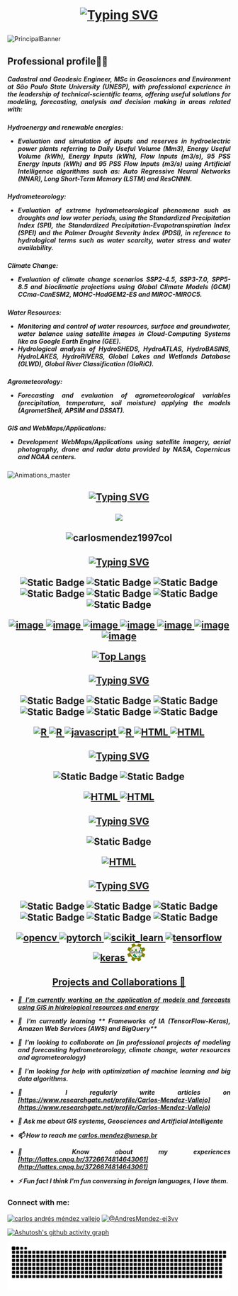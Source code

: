 <h1 align="center">

[![Typing SVG](https://readme-typing-svg.herokuapp.com?font=Fira+Code&size=27&pause=500&color=F1F4F7&center=true&vCenter=true&multiline=true&width=550&height=80&lines=Welcome+to+my+GitHub%F0%9F%91%8B;I'm+Carlos+Mendez+%F0%9F%91%A8%F0%9F%8F%BD%E2%80%8D%F0%9F%92%BB)](https://git.io/typing-svg)
 
</h1>

![PrincipalBanner](https://github.com/CarlosMendez1997Col/CarlosMendez1997Col/blob/96313f5c42b4bce5250fd2dd197437486bca842e/1.%20Attachments/PrincipalBanner.gif)

<h2 align="left">Professional profile👷🏽 </h2>

<h5 align="justify"> Cadastral and Geodesic Engineer, MSc in Geosciences and Environment at São Paulo State University (UNESP), with professional experience in the leadership of technical-scientific teams, offering useful solutions for modeling, forecasting, analysis and decision making in areas related with: </h5>

<h5 align="justify">
 Hydroenergy and renewable energies: 
 
- Evaluation and simulation of inputs and reserves in hydroelectric power plants referring to Daily Useful Volume (Mm3), Energy Useful Volume (kWh), Energy Inputs (kWh), Flow Inputs (m3/s), 95 PSS Energy Inputs (kWh) and 95 PSS Flow Inputs (m3/s) using Artificial Intelligence algorithms such as: Auto Regressive Neural Networks (NNAR), Long Short-Term Memory (LSTM) and ResCNNN.</h5>

<h5 align="justify">
 Hydrometeorology:
 
- Evaluation of extreme hydrometeorological phenomena such as droughts and low water periods, using the Standardized Precipitation Index (SPI), the Standardized Precipitation-Evapotranspiration Index (SPEI) and the Palmer Drought Severity Index (PDSI), in reference to hydrological terms such as water scarcity, water stress and water availability. </h5>


<h5 align="justify">
Climate Change:
 
- Evaluation of climate change scenarios SSP2-4.5, SSP3-7.0, SPP5-8.5 and bioclimatic projections using Global Climate Models (GCM) CCma-CanESM2, MOHC-HadGEM2-ES and MIROC-MIROC5.</h5>

 <h5 align="justify">
  Water Resources:
  
- Monitoring and control of water resources, surface and groundwater, water balance using satellite images in Cloud-Computing Systems like as Google Earth Engine (GEE).
- Hydrological analysis of HydroSHEDS, HydroATLAS, HydroBASINS, HydroLAKES, HydroRIVERS, Global Lakes and Wetlands Database (GLWD), Global River Classification (GloRiC).</h5>

 <h5 align="justify">
  Agrometeorology:
  
- Forecasting and evaluation of agrometeorological variables (precipitation, temperature, soil moisture) applying the models (AgrometShell, APSIM and DSSAT). </h5>

<h5 align="justify">
 GIS and WebMaps/Applications:
 
- Development WebMaps/Applications using satellite imagery, aerial photography, drone and radar data provided by NASA, Copernicus and NOAA centers. </h5>

 ![Animations_master](https://github.com/CarlosMendez1997Col/PortfolioDev.io/blob/c403b77c1e0f849b1e1a8331740b7b8cc467d3bc/assets/images/animations_col.gif)


<h2 align="center"> 
 

</h2>

<h2 align="center">
 
[![Typing SVG](https://readme-typing-svg.herokuapp.com?font=Fira+Code&size=27&pause=500&color=F1F4F7&center=true&vCenter=true&multiline=true&width=550&height=60&lines=Statistics+and+Metrics+on+GitHub%E2%9A%99%EF%B8%8F)](https://git.io/typing-svg)

![](https://github-trophies.vercel.app/?username=carlosmendez1997col&title=MultipleLang,AchieveSuperRank,LongTimeUser,Commits,Followers,Stars,Repositories&theme=darkhub&column=7)

<p align="center"> <img src="https://komarev.com/ghpvc/?username=carlosmendez1997col&label=Profile%20views&color=100eb4&style=flat" alt="carlosmendez1997col"/> </p>

</h2>

<h2 align="center">

[![Typing SVG](https://readme-typing-svg.herokuapp.com?font=Fira+Code&size=27&pause=500&color=F1F4F7&center=true&vCenter=true&multiline=true&width=550&height=60&lines=Top+programming+languages%F0%9F%96%A5)](https://git.io/typing-svg)

![Static Badge](https://img.shields.io/badge/Python-darkblue) 
![Static Badge](https://img.shields.io/badge/JavaScript-yellow) 
![Static Badge](https://img.shields.io/badge/HTML-orange) 
![Static Badge](https://img.shields.io/badge/R-grey) 
![Static Badge](https://img.shields.io/badge/C++-blue) 
![Static Badge](https://img.shields.io/badge/SQL-darkblue) 
![Static Badge](https://img.shields.io/badge/Ruby-darkred) 

</a> <a href="https://www.python.org" target="_blank" rel="noreferrer"> 
<img width="40" height="40" alt="image" src="https://github.com/user-attachments/assets/81556416-dea4-4c9d-8698-819a61c79bf1" />
</a> <a href="https://developer.mozilla.org/en-US/docs/Web/JavaScript" target="_blank" rel="noreferrer"> 
<img width="40" height="40" alt="image" src="https://github.com/user-attachments/assets/e002d985-e2c9-4ede-8d8d-2890ae36ff23" />
</a> <a href="https://developer.mozilla.org/en-US/docs/Web/HTML/" target="_blank" rel="noreferrer">
<img width="40" height="40" alt="image" src="https://github.com/user-attachments/assets/946661b2-e1ca-4c81-8958-15a5cd22842c" />
</a> <a href="https://www.r-project.org/" target="_blank" rel="noreferrer"> 
<img width="40" height="40" alt="image" src="https://github.com/user-attachments/assets/0befaa3d-3790-4240-856f-97aafec8e3fb" />
</a> <a href="https://www.w3schools.com/cpp/" target="_blank" rel="noreferrer"> 
<img width="40" height="40" alt="image" src="https://github.com/user-attachments/assets/5e3463b7-f4fa-4671-a591-72b07eba7847" />
</a> <a href="https://www.pgadmin.org/" target="_blank" rel="noreferrer"> 
<img width="40" height="40" alt="image" src="https://github.com/user-attachments/assets/e0e65767-d5af-4816-8b93-83034e2adb2d" />
</a> <a href="https://www.pgadmin.org/" target="_blank" rel="noreferrer"> 
<img width="40" height="40" alt="image" src="https://upload.wikimedia.org/wikipedia/commons/f/f1/Ruby_logo.png" />

![Top Langs](https://github-readme-stats.vercel.app/api/top-langs/?username=carlosmendez1997col&theme=highcontrast&size_weight=0.2&count_weight=0.9&langs_count=8)
 
 </h2> 

<h2 align="center">

[![Typing SVG](https://readme-typing-svg.herokuapp.com?font=Fira+Code&size=22&pause=500&color=F1F4F7&center=true&vCenter=true&multiline=true&width=600&height=60&lines=Geographical+Information+System+(GIS)+%F0%9F%8C%8D)](https://git.io/typing-svg)

![Static Badge](https://img.shields.io/badge/QGIS-darkgreen) 
![Static Badge](https://img.shields.io/badge/ArcMap-grey) 
![Static Badge](https://img.shields.io/badge/ArcGIS_Pro-darkblue) 
![Static Badge](https://img.shields.io/badge/ArcGIS_Online-royalblue) 
![Static Badge](https://img.shields.io/badge/ArcGIS_Dashboards-darkorange) 
![Static Badge](https://img.shields.io/badge/ArcGIS_WebAppBuilder-skyblue) 


</a> <a href="https://qgis.org/" target="_blank" rel="noreferrer"> 
<img src="https://upload.wikimedia.org/wikipedia/commons/7/77/Qgis-icon-3.0.png" alt="R" width="40" height="40"/> 
</a> <a href="https://www.esri.com/en-us/arcgis/products/arcgis-desktop/resources" target="_blank" rel="noreferrer"> 
<img src="https://upload.wikimedia.org/wikipedia/commons/8/80/ArcGIS_globe_%28cropped%29.png" alt="R" width="40" height="40"/> 
</a> <a href="https://www.esri.com/en-us/arcgis/products/arcgis-pro/overview" target="_blank" rel="noreferrer"> 
<img src="https://upload.wikimedia.org/wikipedia/en/thumb/f/f6/Arcgis_Pro_logo.svg/800px-Arcgis_Pro_logo.svg.png" alt="javascript" width="40" height="40"/> 
</a> <a href="https://www.esri.com/en-us/arcgis/products/arcgis-online/overview" target="_blank" rel="noreferrer"> 
<img src="https://www.aeroterra.com/content/dam/esrisites/en-us/arcgis/products/arcgis-online/assets/arcgis-online-product-logo-icon.png" alt="R" width="40" height="40"/> 
</a> <a href="https://www.esri.com/en-us/arcgis/products/arcgis-dashboards/overview" target="_blank" rel="noreferrer">
<img src="https://www.esri.com/content/dam/esrisites/en-us/common/icons/product-logos/arcgis-dashboards.png" alt="HTML" width="40" height="40"/> 
</a> <a href="https://doc.arcgis.com/en/web-appbuilder/latest/create-apps/what-is-web-appbuilder.htm" target="_blank" rel="noreferrer">
<img src="https://www.aeroterra.com/content/dam/esrisites/en-us/common/icons/product-logos/WebAppBuilder.png" alt="HTML" width="40" height="40"/> 
 
 </h2> 
 
<h2 align="center"> 

[![Typing SVG](https://readme-typing-svg.herokuapp.com?font=Fira+Code&size=24&pause=500&color=F1F4F7&center=true&vCenter=true&multiline=true&width=650&height=80&lines=Application+Programming+Interface+(API)+;Software+Development+Kits+(SDKs)+%F0%9F%92%BB)](https://git.io/typing-svg)

![Static Badge](https://img.shields.io/badge/ArcGIS_API_for_Python-darkorange) 
![Static Badge](https://img.shields.io/badge/ArcGIS_Maps_SDK_for_JavaScript-darkblue) 

</a> <a href="https://developers.arcgis.com/python/latest/" target="_blank" rel="noreferrer">
<img src="https://www.esri.com/content/dam/esrisites/en-us/common/icons/product-logos/APIforPython.png" alt="HTML" width="40" height="40"/> 
</a> <a href="https://developers.arcgis.com/javascript/latest/" target="_blank" rel="noreferrer">
<img src="https://github.com/user-attachments/assets/07c3cd36-3660-4e64-89ec-ca42339b3294" alt="HTML" width="40" height="40"/> 

</h2>

<h2 align="center"> 
 
[![Typing SVG](https://readme-typing-svg.herokuapp.com?font=Fira+Code&size=24&pause=500&color=F1F4F7&center=true&vCenter=true&multiline=true&width=650&lines=Cloud+Computing+Systems+(CCS)+%F0%9F%9B%B0)](https://git.io/typing-svg)

![Static Badge](https://img.shields.io/badge/Google_Earth_Engine-grey)

</a> <a href="https://earthengine.google.com/" target="_blank" rel="noreferrer">
<img src="https://images.icon-icons.com/1508/PNG/512/googleearth-engine_104576.png" alt="HTML" width="40" height="40"/> 
</h2> 

<h2 align="center">
 
[![Typing SVG](https://readme-typing-svg.herokuapp.com?font=Fira+Code&size=24&pause=500&color=F1F4F7&center=true&vCenter=true&multiline=true&width=650&lines=Artificial+Intelligence+Frameworks+%F0%9F%A4%96)](https://git.io/typing-svg)

![Static Badge](https://img.shields.io/badge/OpenCV-darkgreen)
![Static Badge](https://img.shields.io/badge/Pytorch-darkorange)
![Static Badge](https://img.shields.io/badge/ScikitLearn-blue)
![Static Badge](https://img.shields.io/badge/TensorFlow-yellow)
![Static Badge](https://img.shields.io/badge/Keras-darkred)
![Static Badge](https://img.shields.io/badge/GeoAI-esmerald)

</a><a href="https://opencv.org/" target="_blank" rel="noreferrer"><img src="https://www.vectorlogo.zone/logos/opencv/opencv-icon.svg" alt="opencv" width="40" height="40"/>
</a><a href="https://pytorch.org/" target="_blank" rel="noreferrer"><img src="https://www.vectorlogo.zone/logos/pytorch/pytorch-icon.svg" alt="pytorch" width="40" height="40"/>
</a><a href="https://scikit-learn.org/" target="_blank" rel="noreferrer"><img src="https://upload.wikimedia.org/wikipedia/commons/0/05/Scikit_learn_logo_small.svg" alt="scikit_learn" width="40" height="40"/> 
</a><a href="https://www.tensorflow.org" target="_blank" rel="noreferrer"><img src="https://www.vectorlogo.zone/logos/tensorflow/tensorflow-icon.svg" alt="tensorflow" width="40" height="40"/> 
</a><a href="https://keras.io" target="_blank" rel="noreferrer"><img src="https://upload.wikimedia.org/wikipedia/commons/a/ae/Keras_logo.svg" alt="keras" width="40" height="40"/>
</a><a href="https://opengeoai.org" target="_blank" rel="noreferrer"><img src="https://github.com/opengeos/geoai/blob/main/docs/assets/logo.png" alt="geoai" width="40" height="40"/>

</h2>

<h2 align="center"> Projects and Collaborations 🤝 </h2>
<h5 align="justify"> 
<p align="center">

- 🔭 I’m currently working on [the application of models and forecasts using GIS in hidrological resources and energy](https://github.com/CarlosMendez1997Col/models-and-forecasts-in-hidrological-resources-and-energy)

- 🌱 I’m currently learning ** Frameworks of IA (TensorFlow-Keras), Amazon Web Services (AWS) and BigQuery**

- 👯 I’m looking to collaborate on [in professional projects of modeling and forecasting hydrometeorology, climate change, water resources and agrometeorology)

- 🤝 I’m looking for help with **optimization of machine learning and big data algorithms.**

- 📝 I regularly write articles on [https://www.researchgate.net/profile/Carlos-Mendez-Vallejo](https://www.researchgate.net/profile/Carlos-Mendez-Vallejo)

- 💬 Ask me about **GIS systems, Geosciences and Artificial Intelligente**

- 📫 How to reach me **carlos.mendez@unesp.br**

- 📄 Know about my experiences [http://lattes.cnpq.br/3726674814643061](http://lattes.cnpq.br/3726674814643061)

- ⚡ Fun fact **I think I'm fun conversing in foreign languages, I love them.**
</h5>

<h3 align="left">Connect with me:</h3>
<p align="left">
<a href="https://www.linkedin.com/in/carlos-andres-mendez-vallejo-oficialpage/" target="blank"><img align="center" src="https://raw.githubusercontent.com/rahuldkjain/github-profile-readme-generator/master/src/images/icons/Social/linked-in-alt.svg" alt="carlos andrés méndez vallejo" height="30" width="40" /></a>
<a href="https://www.youtube.com/@andresmendez-ej3vv" target="blank"><img align="center" src="https://raw.githubusercontent.com/rahuldkjain/github-profile-readme-generator/master/src/images/icons/Social/youtube.svg" alt="@AndresMendez-ej3vv" height="30" width="40" /></a>
</p>

[![Ashutosh's github activity graph](https://github-readme-activity-graph.vercel.app/graph?username=CarlosMendez1997Col&theme=github-compact)](https://github.com/ashutosh00710/github-readme-activity-graph)

<picture>
  <source media="(prefers-color-scheme: dark)" srcset="https://raw.githubusercontent.com/CarlosMendez1997Col/CarlosMendez1997Col/output/github-contribution-grid-snake-dark.svg">
  <source media="(prefers-color-scheme: light)" srcset="https://raw.githubusercontent.com/CarlosMendez1997Col/CarlosMendez1997Col/output/github-contribution-grid-snake.svg">
  <img alt="github contribution grid snake animation" src="https://raw.githubusercontent.com/CarlosMendez1997Col/CarlosMendez1997Col/output/github-contribution-grid-snake.svg">
</picture>        



